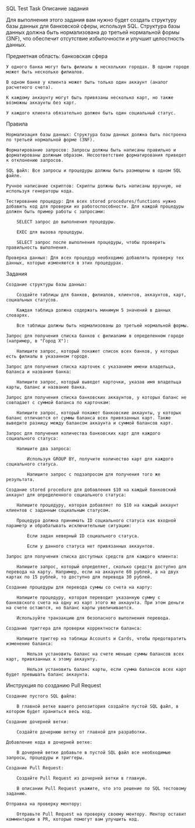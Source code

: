SQL Test Task
Описание задания

Для выполнения этого задания вам нужно будет создать структуру базы данных для банковской сферы, используя SQL. Структура базы данных должна быть нормализована до третьей нормальной формы (3NF), что обеспечит отсутствие избыточности и улучшит целостность данных.

Предметная область: банковская сфера

    У одного банка могут быть филиалы в нескольких городах. В одном городе может быть несколько филиалов.

    В одном банке у клиента может быть только один аккаунт (аналог расчетного счета).

    К каждому аккаунту могут быть привязаны несколько карт, но также возможны аккаунты без карт.

    У каждого клиента обязательно должен быть один социальный статус.

Правила

    Нормализация базы данных: Структура базы данных должна быть построена по третьей нормальной форме (3NF).

    Форматирование запросов: Запросы должны быть написаны правильно и форматированы должным образом. Несоответствие форматирования приведет к отклонению запросов.

    SQL файл: Все запросы и процедуры должны быть размещены в одном SQL файле.

    Ручное написание скриптов: Скрипты должны быть написаны вручную, не используя генераторы кода.

    Тестирование процедур: Для всех stored procedures/functions нужно добавить код для проверки их работоспособности. Для каждой процедуры должен быть пример работы с запросами:

        SELECT запрос до выполнения процедуры.

        EXEC для вызова процедуры.

        SELECT запрос после выполнения процедуры, чтобы проверить правильность выполнения.

    Проверка данных: Для всех процедур необходимо добавлять проверку тех данных, которые изменяются в этих процедурах.

Задания

    Создание структуры базы данных:

        Создайте таблицы для банков, филиалов, клиентов, аккаунтов, карт, социальных статусов.

        Каждая таблица должна содержать минимум 5 значений в данных словарях.

        Все таблицы должны быть нормализованы до третьей нормальной формы.

    Запрос для получения списка банков с филиалами в определенном городе (например, в "Город X"):

        Напишите запрос, который покажет список всех банков, у которых есть филиалы в указанном городе.

    Запрос для получения списка карточек с указанием имени владельца, баланса и названия банка:

        Напишите запрос, который выведет карточки, указав имя владельца карты, баланс и название банка.

    Запрос для получения списка банковских аккаунтов, у которых баланс не совпадает с суммой баланса по карточкам:

        Напишите запрос, который покажет банковские аккаунты, у которых баланс отличается от суммы баланса всех привязанных карт. Также выведите разницу между балансом аккаунта и суммой балансов карт.

    Запрос для получения количества банковских карт для каждого социального статуса:

        Напишите два запроса:

            Используя GROUP BY, получите количество карт для каждого социального статуса.

            Напишите запрос с подзапросом для получения того же результата.

    Создание stored procedure для добавления $10 на каждый банковский аккаунт для определенного социального статуса:

        Напишите процедуру, которая добавляет по $10 на каждый аккаунт клиентов с заданным социальным статусом.

        Процедура должна принимать ID социального статуса как входной параметр и обрабатывать исключительные ситуации:

            Если задан неверный ID социального статуса.

            Если у данного статуса нет привязанных аккаунтов.

    Запрос для получения списка доступных средств для каждого клиента:

        Напишите запрос, который определяет, сколько средств доступно для перевода на карту. Например, если на аккаунте 60 рублей, а на двух картах по 15 рублей, то доступно для перевода 30 рублей.

    Создание процедуры для перевода суммы со счета на карту:

        Напишите процедуру, которая переводит указанную сумму с банковского счета на одну из карт этого же аккаунта. При этом деньги на счете остаются, но баланс карты увеличивается.

        Используйте транзакцию для безопасного выполнения перевода.

    Создание триггера для проверки корректности баланса:

        Напишите триггер на таблицы Accounts и Cards, чтобы предотвратить изменение баланса:

            Нельзя установить баланс на счете меньше суммы балансов всех карт, привязанных к этому аккаунту.

            Нельзя установить баланс карты, если сумма балансов всех карт будет превышать баланс аккаунта.

Инструкция по созданию Pull Request

    Создание пустого SQL файла:

        В главной ветке вашего репозитория создайте пустой SQL файл, в котором будет храниться весь код.

    Создание дочерней ветки:

        Создайте дочернюю ветку от главной для разработки.

    Добавление кода в дочерней ветке:

        В дочерней ветке добавьте в пустой SQL файл все необходимые запросы, процедуры и триггеры.

    Создание Pull Request:

        Создайте Pull Request из дочерней ветки в главную.

        В описании Pull Request укажите, что это решение по SQL тестовому заданию.

    Отправка на проверку ментору:

        Отправьте Pull Request на проверку своему ментору. Ментор оставит комментарии в PR, которые помогут вам улучшить код.